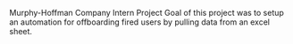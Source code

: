 Murphy-Hoffman Company Intern Project
Goal of this project was to setup an automation for offboarding fired users by pulling data from an excel sheet.
